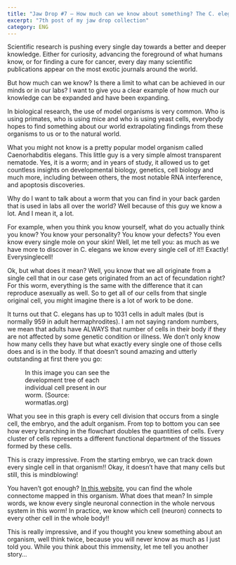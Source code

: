 ```yaml
---
title: "Jaw Drop #7 – How much can we know about something? The C. elegans story."
excerpt: "7th post of my jaw drop collection"
category: ENG
---
```


Scientific research is pushing every single day towards a better and deeper knowledge. Either for curiosity, advancing the foreground of what humans know, or for finding a cure for cancer, every day many scientific publications appear on the most exotic journals around the world.

But how much can we know? Is there a limit to what can be achieved in our minds or in our labs? I want to give you a clear example of how much our knowledge can be expanded and have been expanding.

In biological research, the use of model organisms is very common. Who is using primates, who is using mice and who is using yeast cells, everybody hopes to find something about our world extrapolating findings from these organisms to us or to the natural world.

What you might not know is a pretty popular model organism called Caenorhabditis elegans. This little guy is a very simple almost transparent nematode. Yes, it is a worm; and in years of study, it allowed us to get countless insights on developmental biology, genetics, cell biology and much more, including between others, the most notable RNA interference, and apoptosis discoveries.

Why do I want to talk about a worm that you can find in your back garden that is used in labs all over the world? Well because of this guy we know a lot. And I mean it, a lot.

For example, when you think you know yourself, what do you actually think you know? You know your personality? You know your defects? You even know every single mole on your skin! Well, let me tell you: as much as we have more to discover in C. elegans we know every single cell of it!! Exactly! Everysinglecell!

Ok, but what does it mean? Well, you know that we all originate from a single cell that in our case gets originated from an act of fecundation right? For this worm, everything is the same with the difference that it can reproduce asexually as well. So to get all of our cells from that single original cell, you might imagine there is a lot of work to be done.

It turns out that C. elegans has up to 1031 cells in adult males (but is normally 959 in adult hermaphrodites). I am not saying random numbers, we mean that adults have ALWAYS that number of cells in their body if they are not affected by some genetic condition or illness. We don’t only know how many cells they have but what exactly every single one of those cells does and is in the body. If that doesn’t sound amazing and utterly outstanding at first there you go:
<figure style="width: 200px" class="align-center rotate90">
        <img src="https://wormatlas.org/images/embryoniclineage.jpg" alt="">
        <figcaption>In this image you can see the development tree of each individual cell present in our worm. (Source: wormatlas.org) </figcaption>
</figure> 
What you see in this graph is every cell division that occurs from a single cell, the embryo, and the adult organism. From top to bottom you can see how every branching in the flowchart doubles the quantities of cells. Every cluster of cells represents a different functional department of the tissues formed by these cells.

This is crazy impressive. From the starting embryo, we can track down every single cell in that organism!! Okay, it doesn’t have that many cells but still, this is mindblowing!

You haven’t got enough? <a href="https://neurodata.io/project/connectomes/">In this website</a>, you can find the whole connectome mapped in this organism. What does that mean? In simple words, we know every single neuronal connection in the whole nervous system in this worm! In practice, we know which cell (neuron) connects to every other cell in the whole body!!

This is really impressive, and if you thought you knew something about an organism, well think twice, because you will never know as much as I just told you. While you think about this immensity, let me tell you another story…